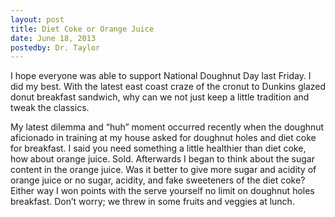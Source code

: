 ```yaml
---
layout: post
title: Diet Coke or Orange Juice
date: June 18, 2013
postedby: Dr. Taylor
---
```


I hope everyone was able to support National Doughnut Day last Friday.  I did my best.  With the latest east coast craze of the cronut to Dunkins glazed donut breakfast sandwich, why can we not just keep a little tradition and tweak the classics. 

My latest dilemma and “huh” moment occurred recently when the doughnut aficionado in training at my house asked for doughnut holes and diet coke for breakfast.  I said you need something a little healthier than diet coke, how about orange juice.  Sold.  Afterwards I began to think about the sugar content in the orange juice.  Was it better to give more sugar and acidity of orange juice or no sugar, acidity, and fake sweeteners of the diet coke?  Either way I won points with the serve yourself no limit on doughnut holes breakfast.  Don’t worry; we threw in some fruits and veggies at lunch.